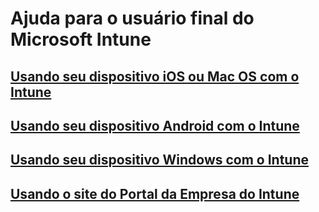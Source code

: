 # Ajuda para o usuário final do Microsoft Intune
## [Usando seu dispositivo iOS ou Mac OS com o Intune](using-your-ios-or-mac-os-x-device-with-intune.md)
## [Usando seu dispositivo Android com o Intune](using-your-android-device-with-intune.md)
## [Usando seu dispositivo Windows com o Intune](using-your-windows-device-with-intune.md)
## [Usando o site do Portal da Empresa do Intune](using-the-intune-company-portal-website.md)


<!--HONumber=Nov16_HO4-->


